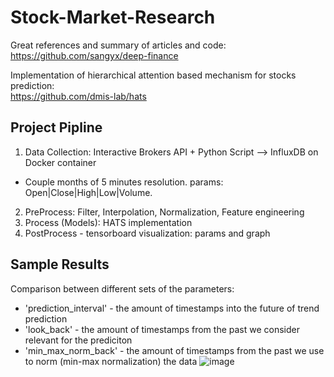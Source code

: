 # Stock-Market-Research

Great references and summary of articles and code: <br>
https://github.com/sangyx/deep-finance

Implementation of hierarchical attention based mechanism for stocks prediction: <br>
https://github.com/dmis-lab/hats 

## Project Pipline
1. Data Collection: Interactive Brokers API + Python Script --> InfluxDB on Docker container 
* Couple months of 5 minutes resolution. params: Open|Close|High|Low|Volume.
2. PreProcess: Filter, Interpolation, Normalization, Feature engineering 
3. Process (Models): HATS implementation
4. PostProcess - tensorboard visualization: params and graph

## Sample Results
Comparison between different sets of the parameters:  <br>
* 'prediction_interval' - the amount of timestamps into the future of trend prediction
* 'look_back' - the amount of timestamps from the past we consider relevant for the prediciton
* 'min_max_norm_back' - the amount of timestamps from the past we use to norm (min-max normalization) the data
![image](https://user-images.githubusercontent.com/55198967/114267689-d8ef2f80-9a05-11eb-917d-821c345269b8.png)
